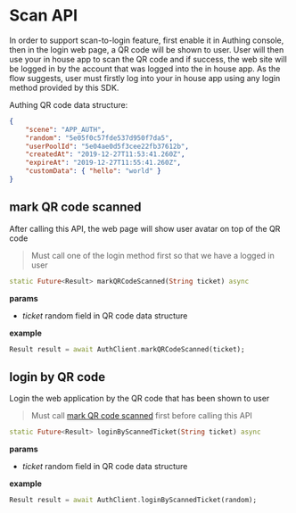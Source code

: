 # Scan API 

<LastUpdated/>

In order to support scan-to-login feature, first enable it in Authing console, then in the login web page, a QR code will be shown to user. User will then use your in house app to scan the QR code and if success, the web site will be logged in by the account that was logged into the in house app. As the flow suggests, user must firstly log into your in house app using any login method provided by this SDK.

Authing QR code data structure:

```json
{
    "scene": "APP_AUTH",
    "random": "5e05f0c57fde537d950f7da5",
    "userPoolId": "5e04ae0d5f3cee22fb37612b",
    "createdAt": "2019-12-27T11:53:41.260Z",
    "expireAt": "2019-12-27T11:55:41.260Z",
    "customData": { "hello": "world" }
}
```

## mark QR code scanned 

After calling this API, the web page will show user avatar on top of the QR code

> Must call one of the login method first so that we have a logged in user

```dart
static Future<Result> markQRCodeScanned(String ticket) async
```

**params**

- *ticket* random field in QR code data structure

**example**

```dart
Result result = await AuthClient.markQRCodeScanned(ticket);
```

## login by QR code 

Login the web application by the QR code that has been shown to user

> Must call [mark QR code scanned](#mark-qr-code-scanned) first before calling this API

```dart
static Future<Result> loginByScannedTicket(String ticket) async
```

**params**

- *ticket* random field in QR code data structure

**example**

```dart
Result result = await AuthClient.loginByScannedTicket(random);
```

<br>